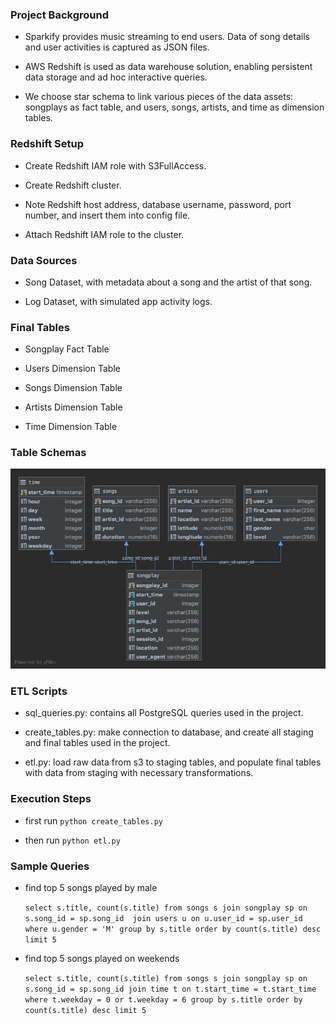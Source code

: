 ### Project Background

* Sparkify provides music streaming to end users. Data of song details and user activities is captured as JSON files.

* AWS Redshift is used as data warehouse solution, enabling persistent data storage and ad hoc interactive queries.  

* We choose star schema to link various pieces of the data assets: songplays as fact table, and users, songs, artists, and time as dimension tables.  



### Redshift Setup
 
* Create Redshift IAM role with S3FullAccess. 

* Create Redshift cluster.

* Note Redshift host address, database username, password, port number, and insert them into config file.

* Attach Redshift IAM role to the cluster. 



### Data Sources

* Song Dataset, with metadata about a song and the artist of that song.

* Log Dataset, with simulated app activity logs.



### Final Tables

* Songplay Fact Table 

* Users Dimension Table

* Songs Dimension Table

* Artists Dimension Table

* Time Dimension Table



### Table Schemas 

![Warehouse Schema](warehouse_schema.jpg)



### ETL Scripts

* sql_queries.py: contains all PostgreSQL queries used in the project.

* create_tables.py: make connection to database, and create all staging and final tables used in the project.

* etl.py: load raw data from s3 to staging tables, and populate final tables with data from staging with necessary transformations. 



### Execution Steps

* first run `python create_tables.py`

* then run `python etl.py` 



### Sample Queries

* find top 5 songs played by male 

     `select s.title, count(s.title) from songs s join songplay sp on s.song_id = sp.song_id  join users u on u.user_id = sp.user_id where u.gender = 'M' group by s.title order by count(s.title) desc limit 5`


* find top 5 songs played on weekends

    `select s.title, count(s.title) from songs s join songplay sp on s.song_id = sp.song_id join time t on t.start_time = t.start_time where t.weekday = 0 or t.weekday = 6 group by s.title order by count(s.title) desc limit 5`
